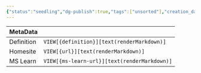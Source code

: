 ```yaml
---
{"status":"seedling","dg-publish":true,"tags":["unsorted"],"creation_date":"2024-05-10 14:24","definition":"undefined","ms-learn-url":"undefined","url":"undefined","aliases":null,"permalink":"/unsorted/tensor-flow/","dgPassFrontmatter":true}
---
```



| MetaData   |                                              |
| ---------- | -------------------------------------------- |
| Definition | `VIEW[{definition}][text(renderMarkdown)]`   |
| Homesite   | `VIEW[{url}][text(renderMarkdown)]`          |
| MS Learn   | `VIEW[{ms-learn-url}][text(renderMarkdown)]` |
